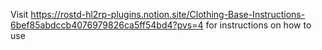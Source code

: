 Visit https://rostd-hl2rp-plugins.notion.site/Clothing-Base-Instructions-6bef85abdccb4076979826ca5ff54bd4?pvs=4 for instructions on how to use